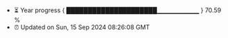 - ⏳ Year progress { █████████████████████▁▁▁▁▁▁▁▁▁ } 70.59 %
- ⏰ Updated on Sun, 15 Sep 2024 08:26:08 GMT


